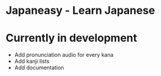 # Japaneasy - Learn Japanese
# Currently in development
- Add pronunciation audio for every kana
- Add kanji lists 
- Add documentation
